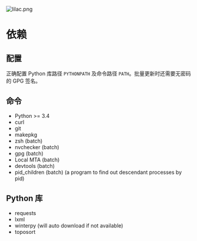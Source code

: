 ![lilac.png](https://github.com/archlinuxcn/artworks/raw/master/lilac-logo/example%20banners/banner-small.png)

依赖
====

配置
----

正确配置 Python 库路径 `PYTHONPATH` 及命令路径 `PATH`。批量更新时还需要无密码的 GPG 签名。

命令
----

* Python >= 3.4
* curl
* git
* makepkg
* zsh (batch)
* nvchecker (batch)
* gpg (batch)
* Local MTA (batch)
* devtools (batch)
* pid_children (batch) (a program to find out descendant processes by pid)

Python 库
---------

* requests
* lxml
* winterpy (will auto download if not available)
* toposort
